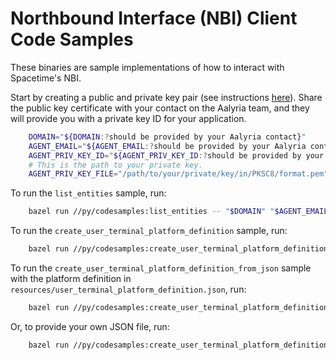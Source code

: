 # Northbound Interface (NBI) Client Code Samples

These binaries are sample implementations of how to interact with Spacetime's
NBI.

Start by creating a public and private key pair (see instructions [here](https://docs.spacetime.aalyria.com/authentication)).
Share the public key certificate with your contact on the Aalyria team, and they will provide you with a private key ID for 
your application.

```sh
    DOMAIN="${DOMAIN:?should be provided by your Aalyria contact}"
    AGENT_EMAIL="${AGENT_EMAIL:?should be provided by your Aalyria contact}"
    AGENT_PRIV_KEY_ID="${AGENT_PRIV_KEY_ID:?should be provided by your Aalyria contact}"
    # This is the path to your private key.
    AGENT_PRIV_KEY_FILE="/path/to/your/private/key/in/PKSC8/format.pem"
```

To run the `list_entities` sample, run:
```sh
    bazel run //py/codesamples:list_entities -- "$DOMAIN" "$AGENT_EMAIL" "$AGENT_PRIV_KEY_ID" "$AGENT_PRIV_KEY_FILE"
```

To run the `create_user_terminal_platform_definition` sample, run:
```sh
    bazel run //py/codesamples:create_user_terminal_platform_definition -- "$DOMAIN" "$AGENT_EMAIL" "$AGENT_PRIV_KEY_ID" "$AGENT_PRIV_KEY_FILE"
```

To run the `create_user_terminal_platform_definition_from_json` sample with the platform definition in `resources/user_terminal_platform_definition.json`, run:
```sh
    bazel run //py/codesamples:create_user_terminal_platform_definition_from_json -- "$DOMAIN" "$AGENT_EMAIL" "$AGENT_PRIV_KEY_ID" "$AGENT_PRIV_KEY_FILE"
```
Or, to provide your own JSON file, run:
```sh
    bazel run //py/codesamples:create_user_terminal_platform_definition_from_json -- "$DOMAIN" "$AGENT_EMAIL" "$AGENT_PRIV_KEY_ID" "$AGENT_PRIV_KEY_FILE" "/path/to/your/json/platform/definition/file.json"
```